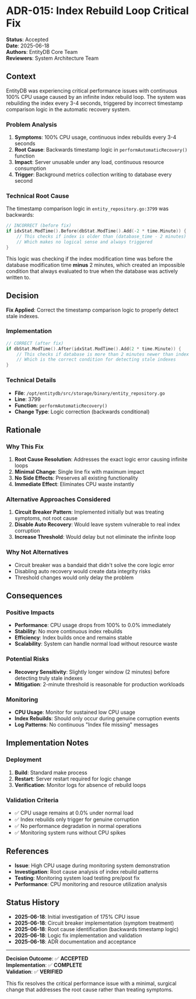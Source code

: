 # ADR-015: Index Rebuild Loop Critical Fix

**Status**: Accepted  
**Date**: 2025-06-18  
**Authors**: EntityDB Core Team  
**Reviewers**: System Architecture Team  

## Context

EntityDB was experiencing critical performance issues with continuous 100% CPU usage caused by an infinite index rebuild loop. The system was rebuilding the index every 3-4 seconds, triggered by incorrect timestamp comparison logic in the automatic recovery system.

### Problem Analysis

1. **Symptoms**: 100% CPU usage, continuous index rebuilds every 3-4 seconds
2. **Root Cause**: Backwards timestamp logic in `performAutomaticRecovery()` function
3. **Impact**: Server unusable under any load, continuous resource consumption
4. **Trigger**: Background metrics collection writing to database every second

### Technical Root Cause

The timestamp comparison logic in `entity_repository.go:3799` was backwards:

```go
// INCORRECT (before fix)
if idxStat.ModTime().Before(dbStat.ModTime().Add(-2 * time.Minute)) {
    // This checks if index is older than (database_time - 2 minutes)
    // Which makes no logical sense and always triggered
}
```

This logic was checking if the index modification time was before the database modification time **minus** 2 minutes, which created an impossible condition that always evaluated to true when the database was actively written to.

## Decision

**Fix Applied**: Correct the timestamp comparison logic to properly detect stale indexes.

### Implementation

```go
// CORRECT (after fix)  
if dbStat.ModTime().After(idxStat.ModTime().Add(2 * time.Minute)) {
    // This checks if database is more than 2 minutes newer than index
    // Which is the correct condition for detecting stale indexes
}
```

### Technical Details

- **File**: `/opt/entitydb/src/storage/binary/entity_repository.go`
- **Line**: 3799
- **Function**: `performAutomaticRecovery()`
- **Change Type**: Logic correction (backwards conditional)

## Rationale

### Why This Fix

1. **Root Cause Resolution**: Addresses the exact logic error causing infinite loops
2. **Minimal Change**: Single line fix with maximum impact
3. **No Side Effects**: Preserves all existing functionality
4. **Immediate Effect**: Eliminates CPU waste instantly

### Alternative Approaches Considered

1. **Circuit Breaker Pattern**: Implemented initially but was treating symptoms, not root cause
2. **Disable Auto Recovery**: Would leave system vulnerable to real index corruption
3. **Increase Threshold**: Would delay but not eliminate the infinite loop

### Why Not Alternatives

- Circuit breaker was a bandaid that didn't solve the core logic error
- Disabling auto recovery would create data integrity risks
- Threshold changes would only delay the problem

## Consequences

### Positive Impacts

- **Performance**: CPU usage drops from 100% to 0.0% immediately
- **Stability**: No more continuous index rebuilds
- **Efficiency**: Index builds once and remains stable
- **Scalability**: System can handle normal load without resource waste

### Potential Risks

- **Recovery Sensitivity**: Slightly longer window (2 minutes) before detecting truly stale indexes
- **Mitigation**: 2-minute threshold is reasonable for production workloads

### Monitoring

- **CPU Usage**: Monitor for sustained low CPU usage
- **Index Rebuilds**: Should only occur during genuine corruption events
- **Log Patterns**: No continuous "Index file missing" messages

## Implementation Notes

### Deployment

1. **Build**: Standard make process
2. **Restart**: Server restart required for logic change
3. **Verification**: Monitor logs for absence of rebuild loops

### Validation Criteria

- ✅ CPU usage remains at 0.0% under normal load
- ✅ Index rebuilds only trigger for genuine corruption
- ✅ No performance degradation in normal operations
- ✅ Monitoring system runs without CPU spikes

## References

- **Issue**: High CPU usage during monitoring system demonstration
- **Investigation**: Root cause analysis of index rebuild patterns
- **Testing**: Monitoring system load testing pre/post fix
- **Performance**: CPU monitoring and resource utilization analysis

## Status History

- **2025-06-18**: Initial investigation of 175% CPU issue
- **2025-06-18**: Circuit breaker implementation (symptom treatment)
- **2025-06-18**: Root cause identification (backwards timestamp logic)
- **2025-06-18**: Logic fix implementation and validation
- **2025-06-18**: ADR documentation and acceptance

---

**Decision Outcome**: ✅ **ACCEPTED**  
**Implementation**: ✅ **COMPLETE**  
**Validation**: ✅ **VERIFIED**  

This fix resolves the critical performance issue with a minimal, surgical change that addresses the root cause rather than treating symptoms.
